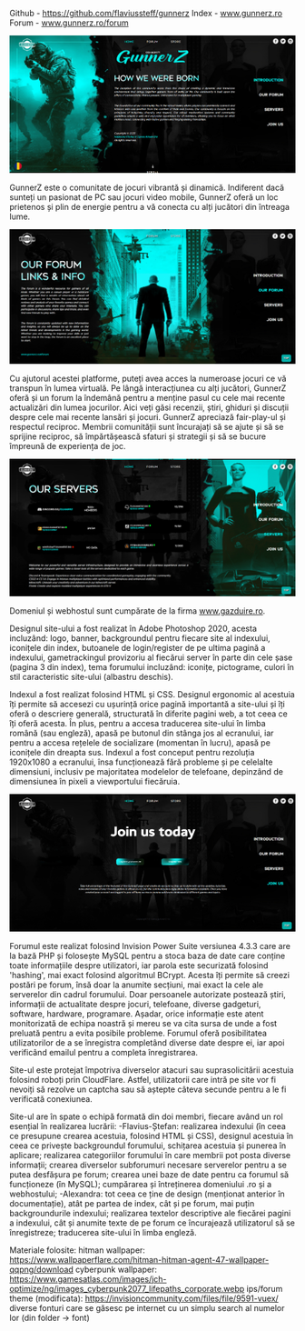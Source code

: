 Github - https://github.com/flaviussteff/gunnerz
Index - www.gunnerz.ro
Forum - www.gunnerz.ro/forum

![screenshot](./ss1.png)

GunnerZ este o comunitate de jocuri vibrantă și dinamică. Indiferent dacă sunteți un pasionat
de PC sau jocuri video mobile, GunnerZ oferă un loc prietenos și plin de energie pentru a vă conecta
cu alți jucători din întreaga lume.

![screenshot](./ss2.png)

Cu ajutorul acestei platforme, puteți avea acces la numeroase jocuri ce vă transpun în lumea
virtuală. Pe lângă interacțiunea cu alți jucători, GunnerZ oferă și un forum la îndemână pentru a
menține pasul cu cele mai recente actualizări din lumea jocurilor. Aici veți găsi recenzii, știri, ghiduri și
discuții despre cele mai recente lansări și jocuri. GunnerZ apreciază fair-play-ul și respectul reciproc.
Membrii comunității sunt încurajați să se ajute și să se sprijine reciproc, să împărtășească sfaturi și
strategii și să se bucure împreună de experiența de joc.

![screenshot](./ss3.png)

Domeniul și webhostul sunt cumpărate de la firma www.gazduire.ro.

Designul site-ului a fost realizat în Adobe Photoshop 2020, acesta incluzând: logo, banner, backgroundul pentru fiecare site al indexului, iconițele din index, butoanele de login/register de pe ultima pagină a indexului, gametrackingul provizoriu al fiecărui server în parte din cele șase (pagina 3 din index), tema forumului incluzând: iconițe, pictograme, culori în stil caracteristic site-ului (albastru deschis).  

Indexul a fost realizat folosind HTML și CSS. Designul ergonomic al acestuia îți permite să accesezi cu ușurință orice pagină importantă a site-ului și îți oferă o descriere generală, structurată în diferite pagini web, a tot ceea ce îți oferă acesta. În plus, pentru a accesa traducerea site-ului în limba română (sau engleză), apasă pe butonul din stânga jos al ecranului, iar pentru a accesa rețelele de socializare (momentan în lucru), apasă pe iconițele din dreapta sus. Indexul a fost conceput pentru rezoluția 1920x1080 a ecranului, însa funcționează fără probleme și pe celelalte dimensiuni, inclusiv pe majoritatea modelelor de telefoane, depinzând de dimensiunea în pixeli a viewportului fiecăruia.

![screenshot](./ss4.png)

Forumul este realizat folosind Invision Power Suite versiunea 4.3.3 care are la bază PHP și folosește MySQL pentru a stoca baza de date care conține toate informațiile despre utilizatori, iar parola este securizată folosind 'hashing', mai exact folosind algoritmul BCrypt. Acesta îți permite să creezi postări pe forum, însă doar la anumite secțiuni, mai exact la cele ale serverelor din cadrul forumului. Doar persoanele autorizate postează știri, informații de actualitate despre jocuri, telefoane, diverse gadgeturi, software, hardware, programare. Așadar, orice informație este atent monitorizată de echipa noastră și mereu se va cita sursa de unde a fost preluată pentru a evita posibile probleme. Forumul oferă posibilitatea utilizatorilor de a se înregistra completând diverse date despre ei, iar apoi verificând emailul pentru a completa înregistrarea. 

Site-ul este protejat împotriva diverselor atacuri sau suprasolicitării acestuia folosind roboți prin CloudFlare. Astfel, utilizatorii care intră pe site vor fi nevoiți să rezolve un captcha sau să aștepte câteva secunde pentru a le fi verificată conexiunea. 

Site-ul are în spate o echipă formată din doi membri, fiecare având un rol esențial în realizarea lucrării:
-Flavius-Ștefan: realizarea indexului (în ceea ce presupune crearea acestuia, folosind HTML și CSS), designul acestuia în ceea ce privește backgroundul forumului, schițarea acestuia și punerea în aplicare; realizarea categoriilor forumului în care membrii pot posta diverse informații; crearea diverselor subforumuri necesare serverelor pentru a se putea desfășura pe forum; crearea unei baze de date pentru ca forumul să funcționeze (în MySQL); cumpărarea și întreținerea domeniului .ro și a webhostului;
-Alexandra: tot ceea ce ține de design (menționat anterior în documentație), atât pe partea de index, cât și pe forum, mai puțin backgroundurile indexului; realizarea textelor descriptive ale fiecărei pagini a indexului, cât și anumite texte de pe forum ce încurajează utilizatorul să se înregistreze; traducerea site-ului în limba engleză.

Materiale folosite:
hitman wallpaper: https://www.wallpaperflare.com/hitman-hitman-agent-47-wallpaper-qqpng/download
cyberpunk wallpaper: https://www.gamesatlas.com/images/jch-optimize/ng/images_cyberpunk2077_lifepaths_corporate.webp
ips/forum theme (modificata): https://invisioncommunity.com/files/file/9591-vuex/
diverse fonturi care se găsesc pe internet cu un simplu search al numelor lor (din folder -> font)
